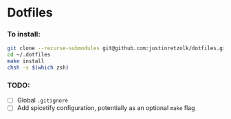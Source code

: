# Dotfiles

### To install:
```bash
git clone --recurse-submodules git@github.com:justinretzolk/dotfiles.git ~/.dotfiles
cd ~/.dotfiles
make install
chsh -s $(which zsh)
```

### TODO:

- [ ] Global `.gitignore`
- [ ] Add spicetify configuration, potentially as an optional `make` flag
